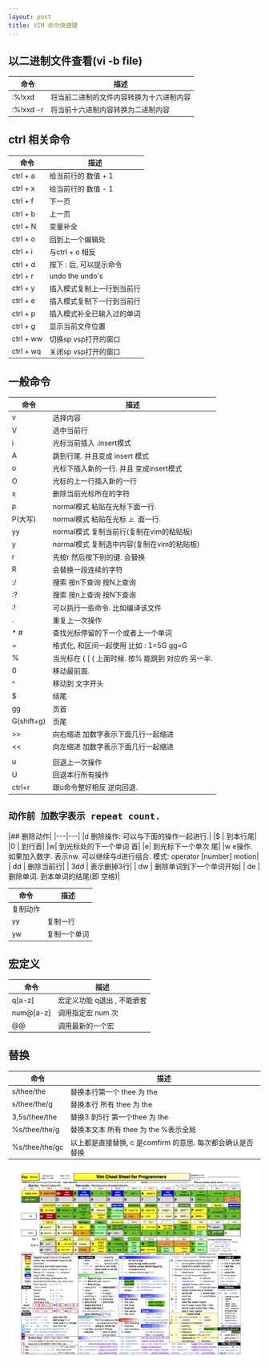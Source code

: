 ```yaml
---
layout: post
title: VIM 命令快捷键
---
```

## 以二进制文件查看(vi -b file)

| 命令 | 描述 |
| ------- | ------- |
| :%!xxd    | 将当前二进制的文件内容转换为十六进制内容|
| :%!xxd -r    | 将当前十六进制内容转换为二进制内容 |

## ctrl 相关命令

|命令| 描述|
|----|----|
|ctrl + a    | 给当前行的 数值 + 1|
|ctrl + x    | 给当前行的 数值 - 1 |
|ctrl + f     | 下一页|
|ctrl + b    | 上一页|
|ctrl + N    |变量补全|
|ctrl + o    | 回到上一个编辑处|
|ctrl + i     | 与ctrl + o   相反|
|ctrl + d   | 按下 : 后, 可以提示命令|
|ctrl  + r    | undo the undo's|
|ctrl  + y    | 插入模式复制上一行到当前行|
|ctrl  + e    | 插入模式复制下一行到当前行|
|ctrl  + p    | 插入模式补全已输入过的单词|
|ctrl  + g   | 显示当前文件位置|
|ctrl  + ww   | 切换sp vsp打开的窗口|
|ctrl  + wq   | 关闭sp vsp打开的窗口|

## 一般命令

|命令 | 描述|
|----|-----|
|v            |  选择内容|
|V            |  选中当前行|
|i             | 光标当前插入 .insert模式|
|A             | 跳到行尾. 并且变成 insert 模式|
|o             | 光标下插入新的一行.   并且 变成insert模式|
|O            | 光标的上一行插入新的一行|
|x            |  删除当前光标所在的字符|
|p            |  normal模式 粘贴在光标下面一行.|
|P(大写)    |  normal模式 粘贴在光标 `上 `面一行.|
|yy            | normal模式 复制当前行(复制在vim的粘贴板)|
|y             |  normal模式  复制选中内容(复制在vim的粘贴板)|
|r            |   先按r  然后按下别的键.  会替换|
|R            |   会替换一段连续的字符|
|:/          |    搜索  按n下查询     按N上查询|
|:?         |     搜索  按n上查询     按N下查询|
|:!       |        可以执行一些命令.  比如编译该文件|
|.       |         重复上一次操作|
|  \* #   |         查找光标停留的下一个或者上一个单词|
|=       |        格式化, 和区间一起使用  比如 : 1=5G gg=G|
|%     |           当光标在 { [ ( 上面时候. 按% 能跳到 对应的 另一半.|
|0     |移动最前面. |
|^    | 移动到 文字开头|
|$   |  结尾|
|gg              |          页首|
|G(shift+g)  |         页尾|
|>> |  向右缩进 加数字表示下面几行一起缩进 |
|<< |  向左缩进 加数字表示下面几行一起缩进 |
|||
|u             |  回退上一次操作|
|U             |  回退本行所有操作|
|ctrl+r       | 跟u命令整好相反 逆向回退. |

## `动作前 加数字表示 repeat count.`

|## 删除动作|
|---|---|
|d 删除操作: 可以与下面的操作一起进行.|
|$   |             到本行尾|
|0  |             到行首|
|w|              到光标处的下一个单词 首|
|e|               到光标下一个单次   尾|
|w e操作. 如果加入数字. 表示nw.   可以继续与d进行组合.  模式: operator   [number]  motion|
| dd | 删除当前行| 
| 3dd | 表示删掉3行| 
| dw | 删除单词到下一个单词开始| 
| de | 删除单词. 到本单词的结尾(即 空格)| 


|命令| 描述|
|----|-----|
| 复制动作|
|yy | 复制一行|
|yw| 复制一个单词 |

## 宏定义

|命令 | 描述|
|----|-----|
|q[a-z] | 宏定义功能  q退出 , 不能嵌套|
|num@[a-z]  |调用指定宏 num 次|
|@@   |      调用最新的一个宏|

## 替换

|命令 | 描述|
|----|-----|
|s/thee/the         |  替换本行第一个 thee 为 the|
|s/thee/the/g      | 替换本行    所有 thee 为 the|
|3,5s/thee/the    |  替换3 到5行 第一个thee 为 the|
|%s/thee/the/g    | 替换本文本   所有 thee 为 the  %表示全局|
|%s/thee/the/gc    |   以上都是直接替换,  c 是comfirm 的意思. 每次都会确认是否替换|

![命令速查](/images/vimCommand.png)
